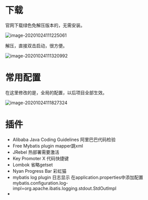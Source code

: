 # 下载

官网下载绿色免解压版本的，无需安装。

![image-20201024111225061](https://gitee.com/cuixiaoyan/uPic/raw/master/uPic/202010/24/111228-381336.png)

解压，直接双击启动，很方便。

![image-20201024111320992](https://gitee.com/cuixiaoyan/uPic/raw/master/uPic/202010/24/111322-166965.png)

# 常用配置

在这里修改的是，全局的配置，以后项目全部生效。

![image-20201024111827324](https://gitee.com/cuixiaoyan/uPic/raw/master/uPic/202010/24/111829-327986.png)



# 插件

- Alibaba Java Coding Guidelines    阿里巴巴代码检验
- Free Mybatis plugin  mapper跳xml
- JRebel   热部署需要激活
- Key Promoter X 代码快捷键
- Lombok 省略getset
- Nyan Progress Bar 彩虹猫
- mybatis log plugin 日志显示 在application.properties中添加配置
  mybatis.configuration.log-impl=org.apache.ibatis.logging.stdout.StdOutImpl
- 
